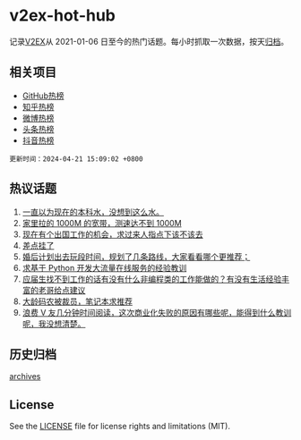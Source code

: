 # v2ex-hot-hub

 记录[V2EX](https://www.v2ex.com/)从 2021-01-06 日至今的热门话题。每小时抓取一次数据，按天[归档](archives)。
 
 ## 相关项目

- [GitHub热榜](https://github.com/lonnyzhang423/github-hot-hub)
- [知乎热榜](https://github.com/lonnyzhang423/zhihu-hot-hub)
- [微博热榜](https://github.com/lonnyzhang423/weibo-hot-hub)
- [头条热榜](https://github.com/lonnyzhang423/toutiao-hot-hub)
- [抖音热榜](https://github.com/lonnyzhang423/douyin-hot-hub)


 `更新时间：2024-04-21 15:09:02 +0800`

## 热议话题

1. [一直以为现在的本科水，没想到这么水。](https://www.v2ex.com/t/1034211)
1. [家里拉的 1000M 的宽带，测速达不到 1000M](https://www.v2ex.com/t/1034243)
1. [现在有个出国工作的机会，求过来人指点下该不该去](https://www.v2ex.com/t/1034214)
1. [差点挂了](https://www.v2ex.com/t/1034302)
1. [婚后计划出去玩段时间，规划了几条路线，大家看看哪个更推荐；](https://www.v2ex.com/t/1034215)
1. [求基于 Python 开发大流量在线服务的经验教训](https://www.v2ex.com/t/1034197)
1. [应届生找不到工作的话有没有什么非编程类的工作能做的？有没有生活经验丰富的老哥给点建议](https://www.v2ex.com/t/1034320)
1. [大龄码农被裁员，笔记本求推荐](https://www.v2ex.com/t/1034250)
1. [浪费 V 友几分钟时间阅读，这次商业化失败的原因有哪些呢，能得到什么教训呢，我没想清楚。](https://www.v2ex.com/t/1034285)

## 历史归档

[archives](archives)

## License

See the [LICENSE](LICENSE) file for license rights and limitations (MIT).
